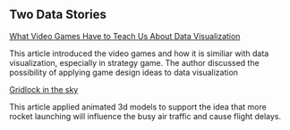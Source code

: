 ## Two Data Stories

[What Video Games Have to Teach Us About Data Visualization](https://raw.githubusercontent.com/writecards/cdv-student/main/reading-responses/datastories.md)

This article introduced the video games and how it is similiar with data visualization, especially in  strategy game. The author discussed the possibility of applying game design ideas to data visualization

[Gridlock in the sky](https://www.washingtonpost.com/graphics/2018/business/spacex-falcon-heavy-launch-faa-air-traffic/?utm_term=.e508784c0d67)

This article applied animated 3d models to support the idea that more rocket launching will influence the busy air traffic and cause flight delays. 
